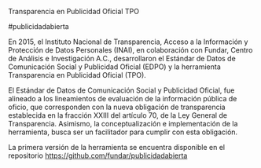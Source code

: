 Transparencia en Publicidad Oficial TPO

#publicidadabierta

En 2015, el Instituto Nacional de Transparencia, Acceso a la Información y Protección de Datos Personales (INAI), en colaboración con Fundar, Centro de Análisis e Investigación A.C., desarrollaron el Estándar de Datos de Comunicación Social y Publicidad Oficial (EDPO) y la herramienta Transparencia en Publicidad Oficial (TPO).

El Estándar de Datos de Comunicación Social y Publicidad Oficial, fue alineado a los lineamientos de evaluación de la información pública de oficio, que corresponden con la nueva obligación de transparencia establecida en la fracción XXIII del artículo 70, de la Ley General de Transparencia. Asimismo, la conceptualización e implementación de la herramienta, busca ser un facilitador para cumplir con esta obligación.

La primera versión de la herramienta se encuentra disponible en el repositorio https://github.com/fundar/publicidadabierta
